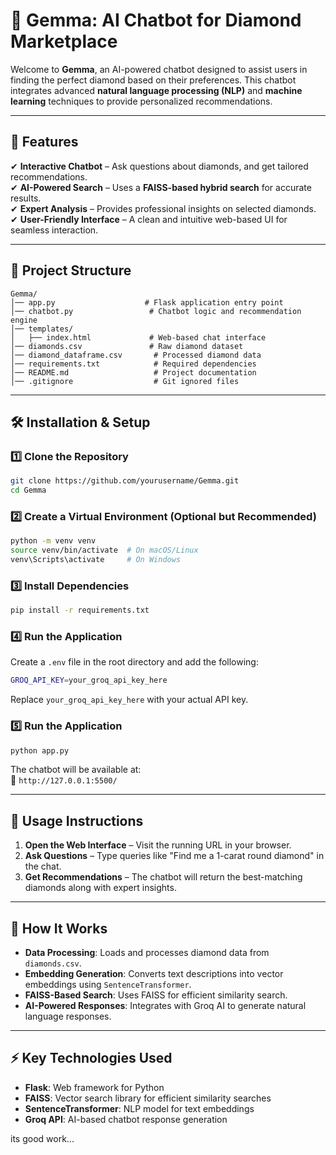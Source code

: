 # 💎 Gemma: AI Chatbot for Diamond Marketplace  

Welcome to **Gemma**, an AI-powered chatbot designed to assist users in finding the perfect diamond based on their preferences. This chatbot integrates advanced **natural language processing (NLP)** and **machine learning** techniques to provide personalized recommendations.  

---

## 🚀 Features  

✔ **Interactive Chatbot** – Ask questions about diamonds, and get tailored recommendations.  
✔ **AI-Powered Search** – Uses a **FAISS-based hybrid search** for accurate results.  
✔ **Expert Analysis** – Provides professional insights on selected diamonds.  
✔ **User-Friendly Interface** – A clean and intuitive web-based UI for seamless interaction.   

---

## 📂 Project Structure  

```
Gemma/
│── app.py                    # Flask application entry point
│── chatbot.py                 # Chatbot logic and recommendation engine
│── templates/
│   ├── index.html             # Web-based chat interface
│── diamonds.csv               # Raw diamond dataset
│── diamond_dataframe.csv       # Processed diamond data
│── requirements.txt            # Required dependencies
│── README.md                   # Project documentation
│── .gitignore                  # Git ignored files
```

---

## 🛠 Installation & Setup  

### 1️⃣ Clone the Repository  
```sh
git clone https://github.com/yourusername/Gemma.git
cd Gemma
```

### 2️⃣ Create a Virtual Environment (Optional but Recommended)  
```sh
python -m venv venv
source venv/bin/activate  # On macOS/Linux
venv\Scripts\activate     # On Windows
```

### 3️⃣ Install Dependencies  
```sh
pip install -r requirements.txt
```

### 4️⃣ Run the Application
Create a `.env` file in the root directory and add the following:  
```sh
GROQ_API_KEY=your_groq_api_key_here
```
Replace `your_groq_api_key_here` with your actual API key.
### 5️⃣ Run the Application  
```sh
python app.py
```

The chatbot will be available at:  
🔗 `http://127.0.0.1:5500/`  

---

## 📝 Usage Instructions  

1. **Open the Web Interface** – Visit the running URL in your browser.  
2. **Ask Questions** – Type queries like "Find me a 1-carat round diamond" in the chat.  
3. **Get Recommendations** – The chatbot will return the best-matching diamonds along with expert insights.

---

## 🤖 How It Works  

- **Data Processing**: Loads and processes diamond data from `diamonds.csv`.  
- **Embedding Generation**: Converts text descriptions into vector embeddings using `SentenceTransformer`.  
- **FAISS-Based Search**: Uses FAISS for efficient similarity search.  
- **AI-Powered Responses**: Integrates with Groq AI to generate natural language responses.

---

## ⚡ Key Technologies Used  

- **Flask**: Web framework for Python  
- **FAISS**: Vector search library for efficient similarity searches  
- **SentenceTransformer**: NLP model for text embeddings  
- **Groq API**: AI-based chatbot response generation


  
its good work...
